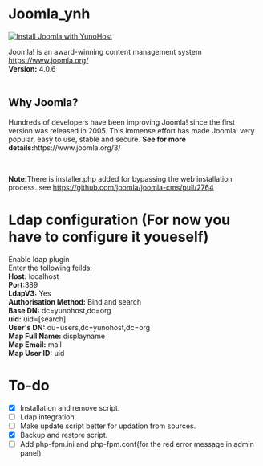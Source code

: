 # Joomla_ynh
[![Install Joomla with YunoHost](https://install-app.yunohost.org/install-with-yunohost.png)](https://install-app.yunohost.org/?app=joomla)

Joomla! is an award-winning content management system https://www.joomla.org/ <br> <strong>Version:</strong> 4.0.6 <br><br>

<h2>Why Joomla?</h2>
<p>Hundreds of developers have been improving Joomla! since the first version was released in 2005. This immense effort has made Joomla! very popular, easy to use, stable and secure. <strong>See for more details:</strong>https://www.joomla.org/3/</p><br>

<b>Note:</b>There is installer.php added for bypassing the web installation process. see https://github.com/joomla/joomla-cms/pull/2764

# Ldap configuration (For now you have to configure it youeself)
Enable ldap plugin<br>
Enter the following feilds:<br>
**Host:** localhost<br>
**Port**:389<br>
**LdapV3:** Yes<br>
**Authorisation Method:** Bind and search<br>
**Base DN:** dc=yunohost,dc=org<br>
**uid:** uid=[search]<br>
**User's DN:** ou=users,dc=yunohost,dc=org<br>
**Map Full Name:** displayname<br>
**Map Email:** mail<br>
**Map User ID:** uid<br>

# To-do
- [X] Installation and remove script.
- [ ] Ldap integration.
- [ ] Make update script better for updation from sources.
- [X] Backup and restore script.
- [ ] Add php-fpm.ini and php-fpm.conf(for the red error message in admin panel).
